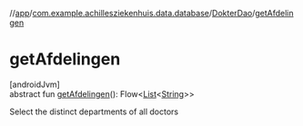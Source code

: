 //[app](../../../index.md)/[com.example.achillesziekenhuis.data.database](../index.md)/[DokterDao](index.md)/[getAfdelingen](get-afdelingen.md)

# getAfdelingen

[androidJvm]\
abstract fun [getAfdelingen](get-afdelingen.md)(): Flow&lt;[List](https://kotlinlang.org/api/latest/jvm/stdlib/kotlin.collections/-list/index.html)&lt;[String](https://kotlinlang.org/api/latest/jvm/stdlib/kotlin/-string/index.html)&gt;&gt;

Select the distinct departments of all doctors
